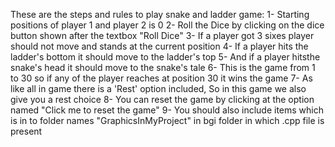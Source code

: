 
These are the steps and rules to play snake and ladder game:
1- Starting positions of player 1 and player 2 is 0
2- Roll the Dice by clicking on the dice button shown after the textbox "Roll Dice"
3- If a player got 3 sixes player should not move and stands at the current position
4- If a player hits the ladder's bottom it should move to the ladder's top
5- And if a player hitsthe snake's head it should move to the snake's tale
6- This is the game from 1 to 30 so if any of the player reaches at position 30 it wins the game
7- As like all in game there is a 'Rest' option included, So in this game we also give you a rest choice 
8- You can reset the game by clicking at the option named "Click me to reset the game"
9- You should also include items which is in to folder names "GraphicsInMyProject" in bgi folder in which .cpp file is present 